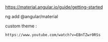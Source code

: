 https://material.angular.io/guide/getting-started


ng add @angular/material


custom theme : 

    https://www.youtube.com/watch?v=EBnTZwr0RSs
